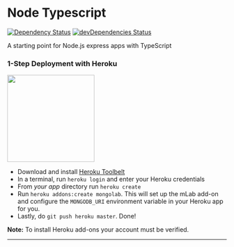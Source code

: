 Node Typescript
=======================
[![Dependency Status](https://david-dm.org/abz0/node-ts/status.svg?style=flat)](https://david-dm.org/abz0/node-ts) [![devDependencies Status](https://david-dm.org/abz0/node-ts/dev-status.svg)](https://david-dm.org/abz0/node-ts?type=dev)

A starting point for Node.js express apps with TypeScript

### 1-Step Deployment with Heroku

<img src="https://upload.wikimedia.org/wikipedia/en/a/a9/Heroku_logo.png" width="200">

- Download and install [Heroku Toolbelt](https://toolbelt.heroku.com/)
- In a terminal, run `heroku login` and enter your Heroku credentials
- From *your app* directory run `heroku create`
- Run `heroku addons:create mongolab`.  This will set up the mLab add-on and configure the `MONGODB_URI` environment variable in your Heroku app for you.
- Lastly, do `git push heroku master`.  Done!

**Note:** To install Heroku add-ons your account must be verified.

---
